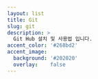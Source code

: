 ```yaml
---
layout: list
title: Git
slug: git
description: >
  Git Hub 설치 및 사용법 입니다.
accent_color: '#268bd2'
accent_image:
  background: '#202020'
  overlay:    false
---
```

